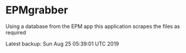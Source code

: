 # EPMgrabber
Using a database from the EPM app this application scrapes the files as required


Latest backup: Sun Aug 25 05:39:01 UTC 2019

